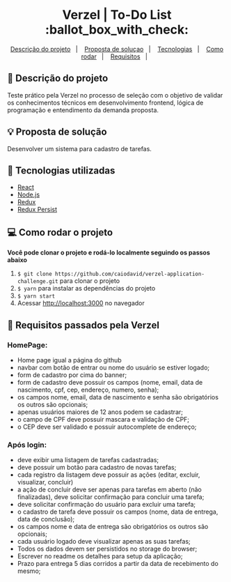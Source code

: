 
<h1 align="center">Verzel | To-Do List :ballot_box_with_check:</h1> 

<p align="center">
  <a href="#page_with_curl-descrição-do-projeto">Descrição do projeto</a>&nbsp;&nbsp;&nbsp;|&nbsp;&nbsp;&nbsp;
  <a href="#bulb-proposta-de-solução">Proposta de soluçao</a>&nbsp;&nbsp;&nbsp;|&nbsp;&nbsp;&nbsp;
  <a href="#hammer-tecnologias-utilizadas">Tecnologias</a>&nbsp;&nbsp;&nbsp;|&nbsp;&nbsp;&nbsp;
  <a href="#computer-como-rodar-o-projeto">Como rodar</a>&nbsp;&nbsp;&nbsp;|&nbsp;&nbsp;&nbsp;
  <a href="#bookmark_tabs-requisitos-passados-pela-verzel">Requisitos</a>&nbsp;&nbsp;&nbsp;|&nbsp;&nbsp;&nbsp;
</p>

## :page_with_curl: Descrição do projeto
Teste prático pela Verzel no processo de seleção com o objetivo de validar os conhecimentos técnicos em desenvolvimento frontend, lógica de programação e entendimento da demanda proposta.

## :bulb: Proposta de solução
Desenvolver um sistema para cadastro de tarefas.

## :hammer: Tecnologias utilizadas
- [React](https://reactjs.org)
- [Node.js](https://nodejs.org/en/)
- [Redux](https://redux.js.org/)
- [Redux Persist](https://github.com/rt2zz/redux-persist)  

## :computer: Como rodar o projeto

**Você pode clonar o projeto e rodá-lo localmente seguindo os passos abaixo**

1. `$ git clone https://github.com/caiodavid/verzel-application-challenge.git` para clonar o projeto
2. `$ yarn` para instalar as dependências do projeto
3. `$ yarn start`
4. Acessar [http://localhost:3000](http://localhost:3000) no navegador
	
## :bookmark_tabs: Requisitos passados pela Verzel
### HomePage:

- Home page igual a página do github
- navbar com botão de entrar ou nome do usuário se estiver logado;
- form de cadastro por cima do banner;
- form de cadastro deve possuir os campos (nome, email, data de nascimento, cpf, cep, endereço, numero, senha);
- os campos nome, email, data de nascimento e senha são obrigatórios os outros são opcionais;
- apenas usuários maiores de 12 anos podem se cadastrar;
- o campo de CPF deve possuir mascara e validação de CPF;
- o CEP deve ser validado e possuir autocomplete de endereço;
	
### Após login:

- deve exibir uma listagem de tarefas cadastradas;
- deve possuir um botão para cadastro de novas tarefas;
- cada registro da listagem deve possuir as ações (editar, excluir, visualizar, concluir)
- a ação de concluir deve ser apenas para tarefas em aberto (não finalizadas), deve solicitar confirmação para concluir uma
tarefa;
- deve solicitar confirmação do usuário para excluir uma tarefa;
- o cadastro de tarefa deve possuir os campos (nome, data de entrega, data de conclusão);
- os campos nome e data de entrega são obrigatórios os outros são opcionais;
- cada usuário logado deve visualizar apenas as suas tarefas;
- Todos os dados devem ser persistidos no storage do browser;
- Escrever no readme os detalhes para setup da aplicação;
- Prazo para entrega 5 dias corridos a partir da data de recebimento do mesmo;
	
